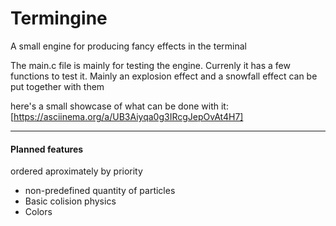 # Termingine

A small engine for producing fancy effects in the terminal

The main.c file is mainly for testing the engine. Currenly it has a few functions to test it. Mainly an explosion effect and a snowfall effect can be put together with them

here's a small showcase of what can be done with it:
[https://asciinema.org/a/UB3Aiyqa0g3IRcgJepOvAt4H7]

---

#### Planned features

ordered aproximately by priority

- non-predefined quantity of particles
- Basic colision physics
- Colors
